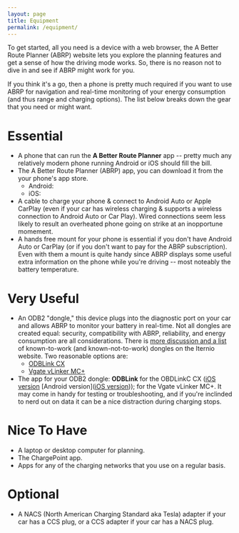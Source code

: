 ```yaml
---
layout: page
title: Equipment
permalink: /equipment/
---
```

To get started, all you need is a device with a web browser, the A Better Route Planner (ABRP) website lets you explore the planning features and get a sense of how the driving mode works. So, there is no reason not to dive in and see if ABRP might work for you.

If you think it's a go, then a phone is pretty much required if you want to use ABRP for navigation and real-time monitoring of your energy consumption (and thus range and charging options). The list below breaks down the gear that you need or might want.

# Essential

* A phone that can run the **A Better Route Planner** app -- pretty much any relatively modern phone running Android or iOS should fill the bill.
* The A Better Route Planner (ABRP) app, you can download it from the your phone's app store.
  - Android: []()
  - iOS: []()
* A cable to charge your phone & connect to Android Auto or Apple CarPlay (even if your car has wireless charging & supports a wireless connection to Android Auto or Car Play). Wired connections seem less likely to result an overheated phone going on strike at an inopportune momement.
* A hands free mount for your phone is essential if you don't have Android Auto or CarPlay (or if you don't want to pay for the ABRP subscription). Even with them a mount is quite handy since ABRP displays some useful extra information on the phone while you're driving -- most noteably the battery temperature.

# Very Useful

* An ODB2 "dongle," this device plugs into the diagnostic port on your car and allows ABRP to monitor your battery in real-time. Not all dongles are created equal: security, compatibility with ABRP, reliability, and energy consumption are all considerations. There is [more discussion and a list](https://www.iternio.com/abrp-obd) of known-to-work (and known-not-to-work) dongles on the Iternio website. Two reasonable options are:
  - [ODBLink CX](https://www.obdlink.com/products/obdlink-cx/)
  - [Vgate vLinker MC+]()
* The app for your ODB2 dongle: **ODBLink** for the OBDLinkC CX ([iOS version](https://apps.apple.com/us/app/obdlink/id879636351) [Android version]([iOS version](https://apps.apple.com/us/app/obdlink/id879636351))); []() for the Vgate vLinker MC+. It may come in handy for testing or troubleshooting, and if you're inclinded to nerd out on data it can be a nice distraction during charging stops.

# Nice To Have

* A laptop or desktop computer for planning.
* The ChargePoint app.
* Apps for any of the charging networks that you use on a regular basis.

# Optional

* A NACS (North American Charging Standard aka Tesla) adapter if your car has a CCS plug, or a CCS adapter if your car has a NACS plug.